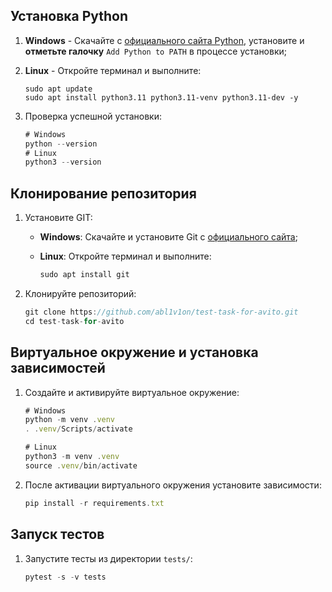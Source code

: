 ## Установка Python

1. **Windows** - Скачайте с [официального сайта Python](https://www.python.org/downloads/windows/), установите и **отметьте галочку** `Add Python to PATH` в процессе установки;
2. **Linux** - Откройте терминал и выполните:

    ```
    sudo apt update
    sudo apt install python3.11 python3.11-venv python3.11-dev -y
    ```

3. Проверка успешной установки:

    ```jsx
    # Windows
    python --version
    # Linux
    python3 --version
    ```

## Клонирование репозитория

1. Установите GIT:
    - **Windows**: Скачайте и установите Git с [официального сайта](https://git-scm.com/download/win);
    - **Linux**:  Откройте терминал и выполните:
    
        ```jsx
        sudo apt install git
        ```
    
2. Клонируйте репозиторий:

    ```jsx
    git clone https://github.com/abl1v1on/test-task-for-avito.git
    cd test-task-for-avito
    ```

## Виртуальное окружение и установка зависимостей

1. Создайте и активируйте виртуальное окружение:

    ```jsx
    # Windows
    python -m venv .venv
    . .venv/Scripts/activate

    # Linux
    python3 -m venv .venv
    source .venv/bin/activate
    ```

1. После активации виртуального окружения установите зависимости:

    ```jsx
    pip install -r requirements.txt
    ```

## Запуск тестов

1. Запустите тесты из директории `tests/`:

    ```jsx
    pytest -s -v tests
    ```